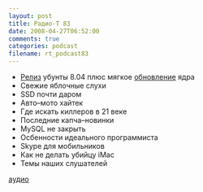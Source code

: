 ```yaml
---
layout: post
title: Радио-Т 83
date: 2008-04-27T06:52:00
comments: true
categories: podcast
filename: rt_podcast83
---
```


- [Релиз](http://soft.compulenta.ru/355713/) убунты 8.04 плюс мягкое [обновление](http://soft.compulenta.ru/355285/) ядра
- Свежие яблочные слухи
- SSD почти даром
- Авто–мото хайтек
- Где искать киллеров в 21 веке
- Последние капча–новинки
- MySQL не закрыть
- Осбенности идеального программиста
- Skype для мобильников
- Как не делать убийцу iMac
- Темы наших слушателей

[аудио](http://cdn.radio-t.com/rt_podcast83.mp3)
<audio src="http://cdn.radio-t.com/rt_podcast83.mp3" preload="none"></audio>

